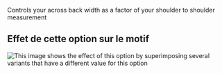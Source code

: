 Controls your across back width as a factor of your shoulder to shoulder measurement

## Effet de cette option sur le motif

![This image shows the effect of this option by superimposing several variants that have a different value for this option](teagan_acrossbackfactor_sample.svg "Effect of this option on the pattern")
